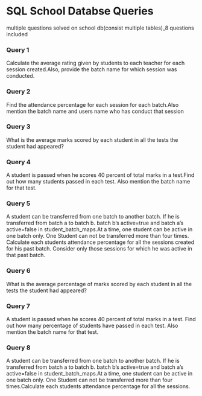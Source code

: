 # SQL School Databse Queries
multiple questions solved on school db(consist multiple tables)_8 questions included

### Query 1
Calculate the average rating given by students to each teacher for each session created.Also, provide the batch name for which session was conducted.
  
### Query 2
Find the attendance percentage  for each session for each batch.Also mention the batch name and users name who has conduct that session

### Query 3
What is the average marks scored by each student in all the tests the student had appeared?

### Query 4
A student is passed when he scores 40 percent of total marks in a test.Find out how many students passed in each test. Also mention the batch name for that test.

### Query 5
A student can be transferred from one batch to another batch. If he is transferred from batch a to batch b. batch b’s active=true and batch a’s active=false in student_batch_maps.At a time, one student can be active in one batch only. One Student can not be transferred more than four times. Calculate each students attendance percentage for all the sessions created for his past batch. Consider only those sessions for which he was active in that past batch.

### Query 6
What is the average percentage of marks scored by each student in all the tests the student had appeared?

### Query 7
A student is passed when he scores 40 percent of total marks in a test. Find out how many percentage of students have passed in each test. Also mention the batch name for that test.

### Query 8
A student can be transferred from one batch to another batch. If he is transferred from batch a to batch b. batch b’s active=true and batch a’s active=false in student_batch_maps.At a time, one student can be active in one batch only. One Student can not be transferred more than four times.Calculate each students attendance percentage for all the sessions.

